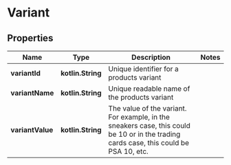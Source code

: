 
# Variant

## Properties
| Name | Type | Description | Notes |
| ------------ | ------------- | ------------- | ------------- |
| **variantId** | **kotlin.String** | Unique identifier for a products variant |  |
| **variantName** | **kotlin.String** | Unique readable name of the products variant |  |
| **variantValue** | **kotlin.String** | The value of the variant. For example, in the sneakers case, this could be 10 or in the trading cards case, this could be PSA 10, etc. |  |



